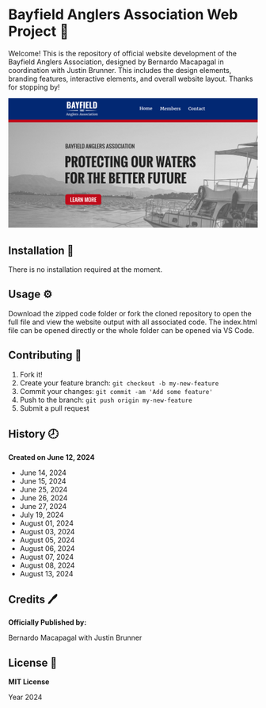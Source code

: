 # Bayfield Anglers Association Web Project :shark:

Welcome! This is the repository of official website development of the Bayfield Anglers Association, designed by Bernardo Macapagal in coordination with Justin Brunner. This includes the design elements, branding features, interactive elements, and overall website layout. Thanks for stopping by!

![BAA Readme Photo](/images/BAA_Readme_V1.png)

## Installation :wrench:

There is no installation required at the moment.

## Usage :gear:

Download the zipped code folder or fork the cloned repository to open the full file and view the website output with all associated code. The index.html file can be opened directly or the whole folder can be opened via VS Code.

## Contributing :bookmark:

1. Fork it!
2. Create your feature branch: `git checkout -b my-new-feature`
3. Commit your changes: `git commit -am 'Add some feature'`
4. Push to the branch: `git push origin my-new-feature`
5. Submit a pull request

## History :clock8:

**Created on June 12, 2024**

- June 14, 2024
- June 15, 2024
- June 25, 2024
- June 26, 2024
- June 27, 2024
- July 19, 2024
- August 01, 2024
- August 03, 2024
- August 05, 2024
- August 06, 2024
- August 07, 2024
- August 08, 2024
- August 13, 2024

## Credits :pen:

**Officially Published by:**

Bernardo Macapagal with Justin Brunner

## License :page_facing_up:

**MIT License**

Year 2024
